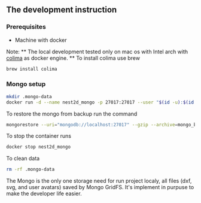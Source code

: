 ## The development instruction

### Prerequisites
- Machine with docker

Note: ** The local development tested only on mac os with Intel arch with [colima](https://github.com/abiosoft/colima) as docker engine. **
To install colima use brew 

```sh
brew install colima
```

### Mongo setup

```sh
mkdir .mongo-data
docker run -d --name nest2d_mongo -p 27017:27017 --user "$(id -u):$(id -g)" -v "$(pwd)/.mongo-data":/data/db mongo
```

To restore the mongo from backup run the command
```sh
mongorestore --uri="mongodb://localhost:27017" --gzip --archive=mongo_backup_latest.gz --nsInclude="nest2d-v2.*"
```

To stop the container runs

```sh
docker stop nest2d_mongo
```

To clean data 
```sh
rm -rf .mongo-data
```

The Mongo is the only one storage need for run project localy, all files (dxf, svg, and user avatars) saved by Mongo GridFS. 
It's implement in purpuse to make the developer life easier.